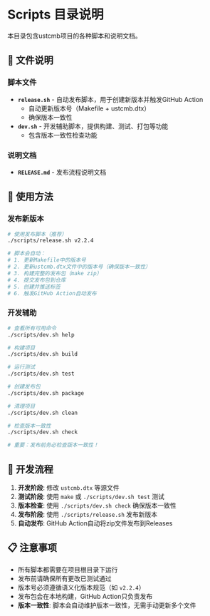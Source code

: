 # Scripts 目录说明

本目录包含ustcmb项目的各种脚本和说明文档。

## 📁 文件说明

### 脚本文件
- **`release.sh`** - 自动发布脚本，用于创建新版本并触发GitHub Action
  - 自动更新版本号（Makefile + ustcmb.dtx）
  - 确保版本一致性
- **`dev.sh`** - 开发辅助脚本，提供构建、测试、打包等功能
  - 包含版本一致性检查功能

### 说明文档
- **`RELEASE.md`** - 发布流程说明文档

## 🚀 使用方法

### 发布新版本
```bash
# 使用发布脚本（推荐）
./scripts/release.sh v2.2.4

# 脚本会自动：
# 1. 更新Makefile中的版本号
# 2. 更新ustcmb.dtx文件中的版本号（确保版本一致性）
# 3. 构建完整的发布包（make zip）
# 4. 提交发布包到仓库
# 5. 创建并推送标签
# 6. 触发GitHub Action自动发布
```

### 开发辅助
```bash
# 查看所有可用命令
./scripts/dev.sh help

# 构建项目
./scripts/dev.sh build

# 运行测试
./scripts/dev.sh test

# 创建发布包
./scripts/dev.sh package

# 清理项目
./scripts/dev.sh clean

# 检查版本一致性
./scripts/dev.sh check

# 重要：发布前务必检查版本一致性！
```

## 🔧 开发流程

1. **开发阶段**: 修改 `ustcmb.dtx` 等源文件
2. **测试阶段**: 使用 `make` 或 `./scripts/dev.sh test` 测试
3. **版本检查**: 使用 `./scripts/dev.sh check` 确保版本一致性
4. **发布阶段**: 使用 `./scripts/release.sh` 发布新版本
5. **自动发布**: GitHub Action自动将zip文件发布到Releases

## 📋 注意事项

- 所有脚本都需要在项目根目录下运行
- 发布前请确保所有更改已测试通过
- 版本号必须遵循语义化版本规范（如 `v2.2.4`）
- 发布包会在本地构建，GitHub Action只负责发布
- **版本一致性**: 脚本会自动维护版本一致性，无需手动更新多个文件
